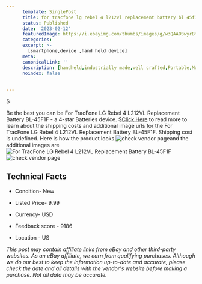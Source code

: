 ```yaml
---
      template: SinglePost
      title: for tracfone lg rebel 4 l212vl replacement battery bl 45f1f
      status: Published
      date: '2023-02-12'
      featuredImage: https://i.ebayimg.com/thumbs/images/g/w3QAAOSwyrBfRPjU/s-l225.jpg
      categories: 
      excerpt: >-
        [smartphone,device ,hand held device]
      meta:
      canonicalLink: ''
      description: [handheld,industrially made,well crafted,Portable,Mobile,Compact,Convenient,Lightweight,Maneuverable,Man-portable,Miniature,Carriable,Hand-held,Light,Holdable,Transportable,Mobile device,Pocket-sized,On-the-go,Wireless,Cordless,Compact size,Convenient size, smartphone,device ,hand held device]
      noindex: false
      
        
---
```

$

Be the best you can be For TracFone LG Rebel 4 L212VL Replacement Battery BL-45F1F - a 4-star Batteries device.
$[Click Here](https://www.ebay.com/itm/353180450623?hash=item523b31ff3f%3Ag%3Aw3QAAOSwyrBfRPjU&mkevt=1&mkcid=1&mkrid=711-53200-19255-0&campid=%253CePNCampaignId%253E&customid=%253CreferenceId%253E&toolid=10049) to read more to learn about the shipping costs and additional image urls for the For TracFone LG Rebel 4 L212VL Replacement Battery BL-45F1F. Shipping cost is undefined. Here is how the product looks ![check vendor page](https://i.ebayimg.com/thumbs/images/g/w3QAAOSwyrBfRPjU/s-l225.jpg)and the additional images are![For TracFone LG Rebel 4 L212VL Replacement Battery BL-45F1F](https://i.ebayimg.com/images/g/w3QAAOSwyrBfRPjU/s-l1200.jpg)![check vendor page](https://origin-galleryplus.ebayimg.com/ws/web/353180450623_2_0_1/225x225.jpg,https://origin-galleryplus.ebayimg.com/ws/web/353180450623_3_0_1/225x225.jpg,https://origin-galleryplus.ebayimg.com/ws/web/353180450623_4_0_1/225x225.jpg,https://origin-galleryplus.ebayimg.com/ws/web/353180450623_5_0_1/225x225.jpg)



 ## Technical Facts 



     
      

 - Condition- New 


      

 - Listed Price- 9.99 


      

 - Currency- USD 


      

 - Feedback score - 9186 


      

 - Location - US 


      
      

 *_This post may contain affiliate links from eBay and other third-party websites. As an eBay affiliate, we earn from qualifying purchases. Although we do our best to keep the information up-to-date and accurate, please check the date and all details with the vendor's website before making a purchase. Not all data may be accurate._*






